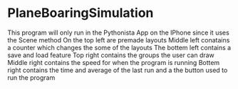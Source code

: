 # PlaneBoaringSimulation
This program will only run in the Pythonista App on the IPhone since it uses the Scene method
On the top left are premade layouts
Middle left conatains a counter which changes the some of the layouts
The bottem left contains a save and load feature
Top right contains the groups the user can draw
Middle right contains the speed for when the program is running
Bottem right contains the time and average of the last run and a the button used to run the program
